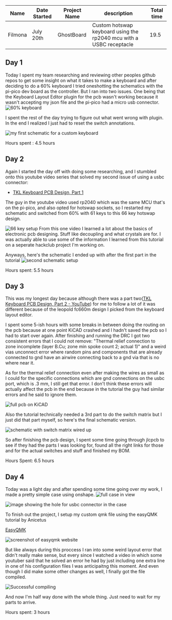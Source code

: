 
| Name | Date Started | Project Name | description | Total time |
|----------|----------|----------|----------|----------|
| Filmona  | July 20th| GhostBoard| Custom hotswap keyboard using the rp2040 mcu with a USBC receptacle         |   19.5       |


## Day 1  
Today I spent my team researching and reviewing other peoples github repos to get some insight on what it takes to make a keyboard and after deciding to do a 60% keyboard I tried oneshotting the schematics with the pi-pico dev board as the controller. But I ran into two issues. One being that the Keyboard Layout Editor plugin for the pcb wasn't working because it wasn't accepting my json file and the pi-pico had a micro usb connector.
 ![60% keyboard](images/Keyboardlayoutv1.png)

I spent the rest of the day trying to figure out what went wrong with plugin. In the end I realized I just had to reset the switch annotations. 

 ![my first schematic for a custom keyboard](images\pi-pico_schematic.png)

Hours spent : 4.5 hours

## Day 2  

Again I started the day off with doing some researching, and I stumbled onto this youtube video series that solved my second issue of using a usbc connector:  
- [TKL Keyboard PCB Design, Part 1](https://www.youtube.com/watch?v=6Z49bynRqj8)

The guy in the youtube video used rp2040 which was the same MCU that's on the pi-pico, and also opted for hotswap sockets, so I restarted my schematic and switched from 60% with 61 keys to this 66 key hotswap design.

![66 key setup](images\leopoldfc660m_layout.png)
From this one video I learned a lot about the basics of electronic pcb designing. Stuff like decoupling and what crystals are for. I was actually able to use some of the information I learned from this tutorial on a seperate hackclub project I'm working on.  


Anyways, here's the schematic I ended up with after the first part in the tutorial
![second schematic setup](images\first_schematic.png)

Hours spent: 5.5 hours

## Day 3  
This was my longest day because although there was a part two([TKL Keyboard PCB Design, Part 2 - YouTube](https://www.youtube.com/watch?v=YsHCpA9_U6s)) for me to follow a lot of it was different because of the leopold fc660m design I picked from the keyboard layout editor. 

I spent some 5-ish hours with some breaks in between doing the routing on the pcb because at one point KiCAD crashed and I hadn't saved the pcb so I had to start over again. After finishing and running the DRC I got two consistent errors that I could not remove: "Thermal relief connection to zone incomplete (layer B.Cu; zone min spoke count 2; actual 1)" and a weird vias unconnect error where random pins and components that are already connected to gnd have an airwire connecting back to a gnd via that is no where near it. 

As for the thermal relief connection even after making the wires as small as I could for the specific connections which are gnd connections on the usbc port, which is .3 mm, I still get that error. I don't think these errors will actually affect the pcb in the end because in the tutorial the guy had similar errors and he said to ignore them. 

![full pcb on KiCAD](images\pcb.png)

Also the tutorial technically needed a 3rd part to do the switch matrix but I just did that part myself, so here's the final schematic version. 

![schematic with switch matrix wired up](images\final_schematic.png)


So after finishing the pcb design, I spent some time going through jlcpcb to see if they had the parts I was looking for, found all the right links for those and for the actual switches and stuff and finished my BOM.

Hours Spent: 6.5 hours


## Day 4  
Today was a light day and after spending some time going over my work, I made a pretty simple case using onshape. 
![full case in view](images\full_angle_cad.png)

![image showing the hole for usbc connector in the case](images\angle_usbc_cad.png)

To finish out the project, I setup my custom qmk file using the easyQMK tutorial by Anicetus

[EasyQMK](https://easyqmk.anicetus.dev/)

![screenshot of easyqmk website](images\easyQMK.png)

But like always during this proccess I ran into some weird layout error that didn't really make sense, but every since I watched a video in which some youtuber said that he solved an error he had by just including one extra line in one of his configuration files I was anticipaitng this moment. And even though I did make some other changes as well, I finally got the file compiled. 


![Successful compiling](images\nice_qmk.png)

And now I'm half way done with the whole thing. Just need to wait for my parts to arrive.

Hours spent: 3 hours